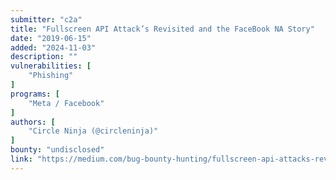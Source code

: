 ```yaml
---
submitter: "c2a"
title: "Fullscreen API Attack’s Revisited and the FaceBook NA Story"
date: "2019-06-15"
added: "2024-11-03"
description: ""
vulnerabilities: [
    "Phishing"
]
programs: [
    "Meta / Facebook"
]
authors: [
    "Circle Ninja (@circleninja)"
]
bounty: "undisclosed"
link: "https://medium.com/bug-bounty-hunting/fullscreen-api-attacks-revisited-and-the-fb-na-story-cbea3ca383c5"
---
```




